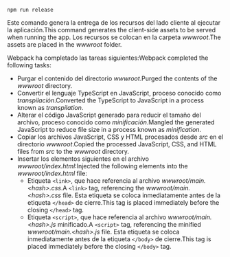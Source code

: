 ```console
npm run release
```

<span data-ttu-id="eb481-101">Este comando genera la entrega de los recursos del lado cliente al ejecutar la aplicación.</span><span class="sxs-lookup"><span data-stu-id="eb481-101">This command generates the client-side assets to be served when running the app.</span></span> <span data-ttu-id="eb481-102">Los recursos se colocan en la carpeta *wwwroot*.</span><span class="sxs-lookup"><span data-stu-id="eb481-102">The assets are placed in the *wwwroot* folder.</span></span>

<span data-ttu-id="eb481-103">Webpack ha completado las tareas siguientes:</span><span class="sxs-lookup"><span data-stu-id="eb481-103">Webpack completed the following tasks:</span></span>

* <span data-ttu-id="eb481-104">Purgar el contenido del directorio *wwwroot*.</span><span class="sxs-lookup"><span data-stu-id="eb481-104">Purged the contents of the *wwwroot* directory.</span></span>
* <span data-ttu-id="eb481-105">Convertir el lenguaje TypeScript en JavaScript, proceso conocido como *transpilación*.</span><span class="sxs-lookup"><span data-stu-id="eb481-105">Converted the TypeScript to JavaScript in a process known as *transpilation*.</span></span>
* <span data-ttu-id="eb481-106">Alterar el código JavaScript generado para reducir el tamaño del archivo, proceso conocido como *minificación*.</span><span class="sxs-lookup"><span data-stu-id="eb481-106">Mangled the generated JavaScript to reduce file size in a process known as *minification*.</span></span>
* <span data-ttu-id="eb481-107">Copiar los archivos JavaScript, CSS y HTML procesados desde *src* en el directorio *wwwroot*.</span><span class="sxs-lookup"><span data-stu-id="eb481-107">Copied the processed JavaScript, CSS, and HTML files from *src* to the *wwwroot* directory.</span></span>
* <span data-ttu-id="eb481-108">Insertar los elementos siguientes en el archivo *wwwroot/index.html*:</span><span class="sxs-lookup"><span data-stu-id="eb481-108">Injected the following elements into the *wwwroot/index.html* file:</span></span>
  * <span data-ttu-id="eb481-109">Etiqueta `<link>`, que hace referencia al archivo *wwwroot/main.\<hash\>.css*.</span><span class="sxs-lookup"><span data-stu-id="eb481-109">A `<link>` tag, referencing the *wwwroot/main.\<hash\>.css* file.</span></span> <span data-ttu-id="eb481-110">Esta etiqueta se coloca inmediatamente antes de la etiqueta `</head>` de cierre.</span><span class="sxs-lookup"><span data-stu-id="eb481-110">This tag is placed immediately before the closing `</head>` tag.</span></span>
  * <span data-ttu-id="eb481-111">Etiqueta `<script>`, que hace referencia al archivo *wwwroot/main.\<hash\>.js* minificado.</span><span class="sxs-lookup"><span data-stu-id="eb481-111">A `<script>` tag, referencing the minified *wwwroot/main.\<hash\>.js* file.</span></span> <span data-ttu-id="eb481-112">Esta etiqueta se coloca inmediatamente antes de la etiqueta `</body>` de cierre.</span><span class="sxs-lookup"><span data-stu-id="eb481-112">This tag is placed immediately before the closing `</body>` tag.</span></span>